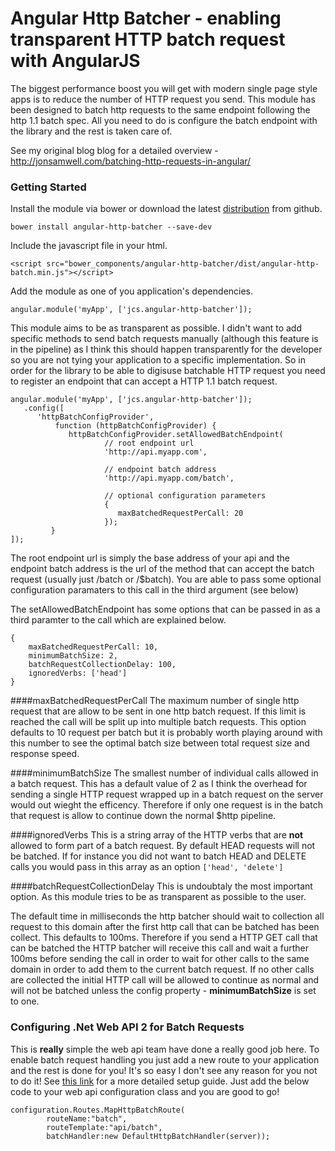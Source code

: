 Angular Http Batcher - enabling transparent HTTP batch request with AngularJS
====================

The biggest performance boost you will get with modern single page style apps is to reduce the number of HTTP request you 
send.  This module has been designed to batch http requests to the same endpoint following the http 1.1 batch spec.  All
you need to do is configure the batch endpoint with the library and the rest is taken care of.

See my original blog blog for a detailed overview - http://jonsamwell.com/batching-http-requests-in-angular/

<h3 id="angular-http-batcher-getting-started">Getting Started</h3>

Install the module via bower or download the latest [distribution](https://github.com/jonsamwell/angular-http-batcher/blob/master/dist/angular-http-batch.min.js) from github.

```language-javascript
bower install angular-http-batcher --save-dev 
```

Include the javascript file in your html.

```language-markup
<script src="bower_components/angular-http-batcher/dist/angular-http-batch.min.js"></script>
```

Add the module as one of you application's dependencies.

```langauge-javascript
angular.module('myApp', ['jcs.angular-http-batcher']);
```

This module aims to be as transparent as possible.  I didn't want to add specific methods to send batch requests manually (although this feature is in the pipeline) as I think this should happen transparently for the developer so you are not tying your application to a specific implementation.  So in order for the library to be able to digisuse batchable HTTP request you need to register an endpoint that can accept a HTTP 1.1 batch request.

```language-javascript
angular.module('myApp', ['jcs.angular-http-batcher']);
   .config([
      'httpBatchConfigProvider',
          function (httpBatchConfigProvider) {
             httpBatchConfigProvider.setAllowedBatchEndpoint(
                     // root endpoint url
                     'http://api.myapp.com',
                     
                     // endpoint batch address
                     'http://api.myapp.com/batch',
                     
                     // optional configuration parameters
                     {
                     	maxBatchedRequestPerCall: 20
                     });
         }
]);
```

The root endpoint url is simply the base address of your api and the endpoint batch address is the url of the method that can accept the batch request (usually just /batch or /$batch).  You are able to pass some optional configuration paramaters to this call in the third argument (see below)

The setAllowedBatchEndpoint has some options that can be passed in as a third paramter to the call which are explained below.

```langauge-javscript
{
	maxBatchedRequestPerCall: 10,
	minimumBatchSize: 2,
	batchRequestCollectionDelay: 100,
	ignoredVerbs: ['head']
}
```

####maxBatchedRequestPerCall
The maximum number of single http request that are allow to be sent in one http batch request.  If this limit is reached the call will be split up into multiple batch requests.  This option defaults to 10 request per batch but it is probably worth playing around with this number to see the optimal batch size between total request size and response speed.

####minimumBatchSize
The smallest number of individual calls allowed in a batch request.  This has a default value of 2 as I think the overhead for sending a single HTTP request wrapped up in a batch request on the server would out wieght the efficency.  Therefore if only one request is in the batch that request is allow to continue down the normal $http pipeline.

####ignoredVerbs
This is a string array of the HTTP verbs that are **not** allowed to form part of a batch request.  By default HEAD requests will not be batched.  If for instance you did not want to batch HEAD and DELETE calls you would pass in this array as an option <code>['head', 'delete']</code>

####batchRequestCollectionDelay
This is undoubtaly the most important option.  As this module tries to be as transparent as possible to the user.

The default time in milliseconds the http batcher should wait to collection all request to this domain after the first http call that can be batched has been collect.  This defaults to 100ms.  Therefore if you send a HTTP GET call that can be batched the HTTP batcher will receive this call and wait a further 100ms before sending the call in order to wait for other calls to the same domain in order to add them to the current batch request.  If no other calls are collected the initial HTTP call will be allowed to continue as normal and will not be batched unless the config property - **minimumBatchSize** is set to one.

<h3 id="angular-http-batcher-getting-started-with-asp-web-api">Configuring .Net Web API 2 for Batch Requests</h3>

This is **really** simple the web api team have done a really good job here.  To enable batch request handling you just add a new route to your application and the rest is done for you!  It's so easy I don't see any reason for you not to do it!  See [this link](http://blogs.msdn.com/b/webdev/archive/2013/11/01/introducing-batch-support-in-web-api-and-web-api-odata.aspx) for a more detailed setup guide.  Just add the below code to your web api configuration class and you are good to go!

```language-csharp
configuration.Routes.MapHttpBatchRoute(
        routeName:"batch",
        routeTemplate:"api/batch",
        batchHandler:new DefaultHttpBatchHandler(server));
```
